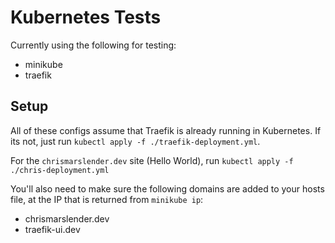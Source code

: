 # Kubernetes Tests

Currently using the following for testing:
- minikube
- traefik

## Setup
All of these configs assume that Traefik is already running in Kubernetes. If its not, just run `kubectl apply -f ./traefik-deployment.yml`.

For the `chrismarslender.dev` site (Hello World), run `kubectl apply -f ./chris-deployment.yml`

You'll also need to make sure the following domains are added to your hosts file, at the IP that is returned from `minikube ip`:
- chrismarslender.dev
- traefik-ui.dev

